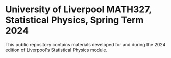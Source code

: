# University of Liverpool MATH327, Statistical Physics, Spring Term 2024
This public repository contains materials developed for and during the 2024 edition of Liverpool's Statistical Physics module.
